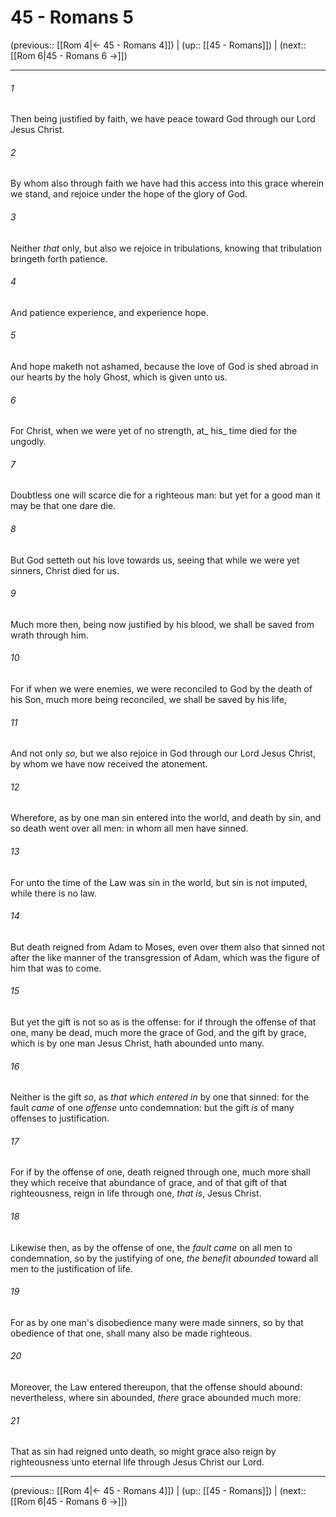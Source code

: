# 45 - Romans 5

(previous:: [[Rom 4|← 45 - Romans 4]]) | (up:: [[45 - Romans]]) | (next:: [[Rom 6|45 - Romans 6 →]])

***


###### 1 
Then being justified by faith, we have peace toward God through our Lord Jesus Christ. 

###### 2 
By whom also through faith we have had this access into this grace wherein we stand, and rejoice under the hope of the glory of God. 

###### 3 
Neither _that_ only, but also we rejoice in tribulations, knowing that tribulation bringeth forth patience. 

###### 4 
And patience experience, and experience hope. 

###### 5 
And hope maketh not ashamed, because the love of God is shed abroad in our hearts by the holy Ghost, which is given unto us. 

###### 6 
For Christ, when we were yet of no strength, at_ his_ time died for the ungodly. 

###### 7 
Doubtless one will scarce die for a righteous man: but yet for a good man it may be that one dare die. 

###### 8 
But God setteth out his love towards us, seeing that while we were yet sinners, Christ died for us. 

###### 9 
Much more then, being now justified by his blood, we shall be saved from wrath through him. 

###### 10 
For if when we were enemies, we were reconciled to God by the death of his Son, much more being reconciled, we shall be saved by his life, 

###### 11 
And not only _so_, but we also rejoice in God through our Lord Jesus Christ, by whom we have now received the atonement. 

###### 12 
Wherefore, as by one man sin entered into the world, and death by sin, and so death went over all men: in whom all men have sinned. 

###### 13 
For unto the time of the Law was sin in the world, but sin is not imputed, while there is no law. 

###### 14 
But death reigned from Adam to Moses, even over them also that sinned not after the like manner of the transgression of Adam, which was the figure of him that was to come. 

###### 15 
But yet the gift is not so as is the offense: for if through the offense of that one, many be dead, much more the grace of God, and the gift by grace, which is by one man Jesus Christ, hath abounded unto many. 

###### 16 
Neither is the gift _so_, as _that which entered in_ by one that sinned: for the fault _came_ of one _offense_ unto condemnation: but the gift _is_ of many offenses to justification. 

###### 17 
For if by the offense of one, death reigned through one, much more shall they which receive that abundance of grace, and of that gift of that righteousness, reign in life through one, _that is_, Jesus Christ. 

###### 18 
Likewise then, as by the offense of one, the _fault came_ on all men to condemnation, so by the justifying of one, _the benefit abounded_ toward all men to the justification of life. 

###### 19 
For as by one man's disobedience many were made sinners, so by that obedience of that one, shall many also be made righteous. 

###### 20 
Moreover, the Law entered thereupon, that the offense should abound: nevertheless, where sin abounded, _there_ grace abounded much more: 

###### 21 
That as sin had reigned unto death, so might grace also reign by righteousness unto eternal life through Jesus Christ our Lord.

***

(previous:: [[Rom 4|← 45 - Romans 4]]) | (up:: [[45 - Romans]]) | (next:: [[Rom 6|45 - Romans 6 →]])
